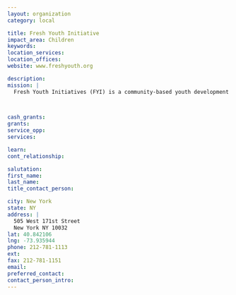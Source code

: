 ```yaml
---
layout: organization
category: local

title: Fresh Youth Initiative
impact_area: Children
keywords: 
location_services: 
location_offices: 
website: www.freshyouth.org

description: 
mission: |
  Fresh Youth Initiatives (FYI) is a community-based youth development effort with a mission to provide neighborhood kids with opportunities to do community service. FYI is part of a 4-way collaboration with the Dreamers, the Ivy League, and the WOW program (see our website for details).

  

cash_grants: 
grants: 
service_opp: 
services: 

learn: 
cont_relationship: 

salutation: 
first_name: 
last_name: 
title_contact_person: 

city: New York
state: NY
address: |
  505 West 171st Street     
  New York NY 10032
lat: 40.842106
lng: -73.935944
phone: 212-781-1113
ext: 
fax: 212-781-1151
email: 
preferred_contact: 
contact_person_intro: 
---
```

